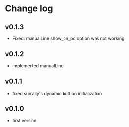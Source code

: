 # Change log

## v0.1.3

* Fixed: manualLine show_on_pc option was not working

## v0.1.2

* implemented manualLine

## v0.1.1

* fixed sumally's dynamic buttion initialization

## v0.1.0

* first version




